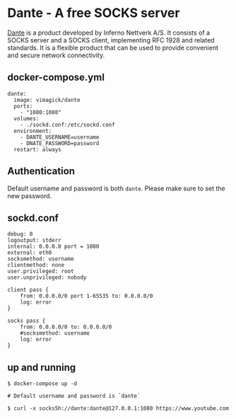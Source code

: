 Dante - A free SOCKS server
===========================

[Dante][1] is a product developed by Inferno Nettverk A/S. It consists of a
SOCKS server and a SOCKS client, implementing RFC 1928 and related standards.
It is a flexible product that can be used to provide convenient and secure
network connectivity. 

## docker-compose.yml

```
dante:
  image: vimagick/dante
  ports:
    - "1080:1080"
  volumes:
    - ./sockd.conf:/etc/sockd.conf
  environment:
    - DANTE_USERNAME=username
    - DNATE_PASSWORD=password
  restart: always
```

## Authentication

Default username and password is both `dante`. Please make sure to set the new password.

## sockd.conf

```
debug: 0
logoutput: stderr
internal: 0.0.0.0 port = 1080
external: eth0
socksmethod: username
clientmethod: none
user.privileged: root
user.unprivileged: nobody

client pass {
    from: 0.0.0.0/0 port 1-65535 to: 0.0.0.0/0
    log: error
}

socks pass {
    from: 0.0.0.0/0 to: 0.0.0.0/0
    #socksmethod: username
    log: error
}
```

## up and running

```
$ docker-compose up -d

# Default username and password is `dante`

$ curl -x socks5h://dante:dante@127.0.0.1:1080 https://www.youtube.com
```

[1]: http://www.inet.no/dante/index.html
